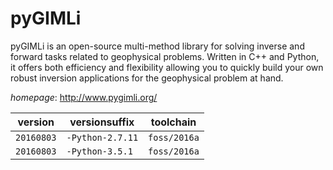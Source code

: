 # pyGIMLi

pyGIMLi is an open-source multi-method library for solving inverse  and forward tasks related to geophysical problems. Written in C++ and Python,  it offers both efficiency and flexibility allowing you to quickly build  your own robust inversion applications for the geophysical problem at hand.

*homepage*: <http://www.pygimli.org/>

version | versionsuffix | toolchain
--------|---------------|----------
``20160803`` | ``-Python-2.7.11`` | ``foss/2016a``
``20160803`` | ``-Python-3.5.1`` | ``foss/2016a``
